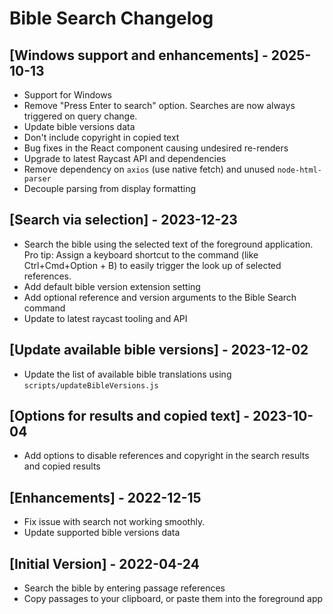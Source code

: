 # Bible Search Changelog

## [Windows support and enhancements] - 2025-10-13

- Support for Windows
- Remove "Press Enter to search" option. Searches are now always triggered on query change.
- Update bible versions data
- Don't include copyright in copied text
- Bug fixes in the React component causing undesired re-renders
- Upgrade to latest Raycast API and dependencies
- Remove dependency on `axios` (use native fetch) and unused `node-html-parser`
- Decouple parsing from display formatting

## [Search via selection] - 2023-12-23

- Search the bible using the selected text of the foreground application.
  Pro tip: Assign a keyboard shortcut to the command (like Ctrl+Cmd+Option + B)
  to easily trigger the look up of selected references.
- Add default bible version extension setting
- Add optional reference and version arguments to the Bible Search command
- Update to latest raycast tooling and API

## [Update available bible versions] - 2023-12-02

- Update the list of available bible translations using `scripts/updateBibleVersions.js`

## [Options for results and copied text] - 2023-10-04

- Add options to disable references and copyright in the search results and copied results

## [Enhancements] - 2022-12-15

- Fix issue with search not working smoothly.
- Update supported bible versions data

## [Initial Version] - 2022-04-24

- Search the bible by entering passage references
- Copy passages to your clipboard, or paste them into the foreground app
